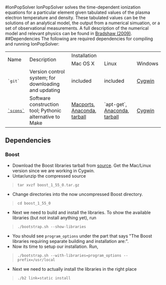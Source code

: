 #IonPopSolver
IonPopSolver solves the time-dependent ionization equations for a particular element given tabulated values of the plasma electron temperature and density. These tabulated values can be the solutions of an analytical model, the output from a numerical simuation, or a set of observational measurements. A full description of the numerical model and relevant physics can be found in [Bradshaw (2009)](http://adsabs.harvard.edu/abs/2009A%26A...502..409B).
##Dependencies
The following are required dependencies for compiling and running IonPopSolver:
 
<table>
  <tr>
    <td rowspan="2">Name</td>
    <td rowspan="2">Description</td>
	<td colspan="3">Installation</td>
  </tr>
  <tr>
    <td>Mac OS X</td>
	<td>Linux</td>
	<td>Windows</td>
  </tr>
  <tr>
	  <td><tt>`git`</tt></td>
	  <td>Version control system; for downloading and updating</td>
	  <td>included</td>
	  <td>included</td>
	  <td><a href="https://www.cygwin.com/">Cygwin</a></td>
  </tr>
  <tr>
	  <td><a href="http://scons.org/"><tt>`scons`</tt></a></td>
	  <td>Software construction tool; Pythonic alternative to Make</td>
	  <td><a href="https://www.macports.org/">Macports</a>, <a href="https://www.continuum.io/downloads">Anaconda</a>, <a href="http://scons.org/pages/download.html">tarball</a></td>
	  <td>`apt-get`, <a href="https://www.continuum.io/downloads">Anaconda</a>, <a href="http://scons.org/pages/download.html">tarball</a></td>
	  <td><a href="https://www.cygwin.com/">Cygwin</a></td>
  </tr>
</table>
 
## Dependencies
### Boost

+ Download the Boost libraries tarball from [source](http://www.boost.org/doc/libs/1_55_0/more/getting_started/unix-variants.html). Get the Mac/Linux version since we are working in Cygwin.
+ Untar/unzip the compressed source
> `tar xvzf boost_1_55_0.tar.gz`
+ Change directories into the now uncompressed Boost directory.
> `cd boost_1_55_0`
+ Next we need to build and install the libraries. To show the available libraries (but not install anything yet), run
> `./bootstrap.sh --show-libraries`
+ You should see `program_options` under the part that says "The Boost libraries requiring separate building and installation are:".
+ Now its time to setup our installation. Run,
> `./bootstrap.sh --with-libraries=program_options --prefix=/usr/local`
+ Next we need to actually install the libraries in the right place
> `./b2 link=static install` 
